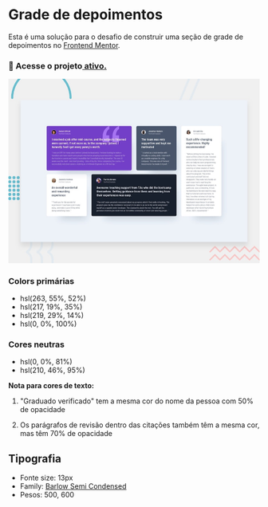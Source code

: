# Grade de depoimentos

Esta é uma solução para o desafio de construir uma seção de grade de depoimentos no [Frontend Mentor](https://www.frontendmentor.io/challenges/testimonials-grid-section-Nnw6J7Un7/hub).

### 🔗 Acesse o projeto<a href="https://keylalins.github.io/bikcraft-landing-page/" title="Acessar" target="_blank"> ativo.</a>
<img src="./design/desktop-preview.jpg">

### Colors primárias
- hsl(263, 55%, 52%)
- hsl(217, 19%, 35%)
- hsl(219, 29%, 14%)
- hsl(0, 0%, 100%)

### Cores neutras
- hsl(0, 0%, 81%)
- hsl(210, 46%, 95%)

**Nota para cores de texto:**
  1. "Graduado verificado" tem a mesma cor do nome da pessoa com 50% de opacidade  

  2. Os parágrafos de revisão dentro das citações também têm a mesma cor, mas têm 70% de opacidade

## Tipografia
- Fonte size: 13px
- Family: [Barlow Semi Condensed](https://fonts.google.com/specimen/Barlow+Semi+Condensed)
- Pesos: 500, 600